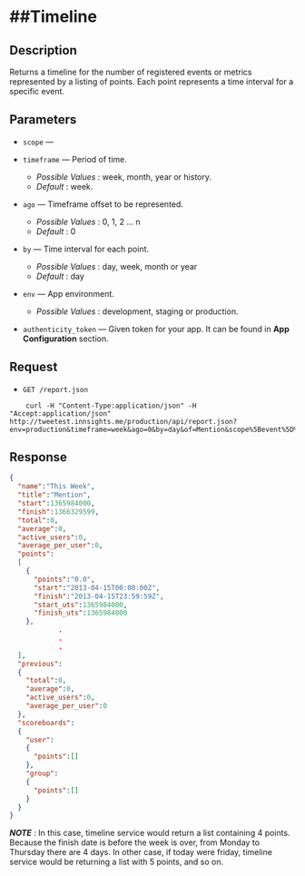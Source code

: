 ##Timeline
==========

Description
-----------
Returns a timeline for the number of registered events or metrics represented by a listing of points. Each point represents a time interval for a specific event.

Parameters
-----------
*  `scope` — 

*  `timeframe` — Period of time.
    - _Possible Values_ : week, month, year or history.
    - _Default_ : week.

*  `ago` — Timeframe offset to be represented. 
    - _Possible Values_ : 0, 1, 2 ... n
    - _Default_ : 0

*  `by` — Time interval for each point.
    - _Possible Values_ : day, week, month or year
    - _Default_ : day

*  `env` — App environment.
    - _Possible Values_ : development, staging or production.

*  `authenticity_token` — Given token for your app. It can be found in **App Configuration** section.

Request
-------
*  `GET /report.json`
```
    curl -H "Content-Type:application/json" -H "Accept:application/json" http://tweetest.innsights.me/production/api/report.json?env=production&timeframe=week&ago=0&by=day&of=Mention&scope%5Bevent%5D%5Bname%5D=Mention
```
Response
---------
``` json  
{  
  "name":"This Week",
  "title":"Mention",
  "start":1365984000,
  "finish":1366329599,
  "total":0,
  "average":0,
  "active_users":0,
  "average_per_user":0,
  "points":
  [
    {
      "points":"0.0",
      "start":"2013-04-15T00:00:00Z",
      "finish":"2013-04-15T23:59:59Z",
      "start_uts":1365984000,
      "finish_uts":1365984000
    },
            .
            .
            .
  ],
  "previous":
  {
    "total":0,
    "average":0,
    "active_users":0,
    "average_per_user":0
  },
  "scoreboards":
  {
    "user":
    {
      "points":[]
    },
    "group":
    {
      "points":[]
    }
  }
}
```

***NOTE*** : In this case, timeline service would return a list containing 4 points. Because the finish date is before the week is over, from Monday to Thursday there are 4 days. In other case, if today were friday, timeline service would be returning a list with 5 points, and so on.